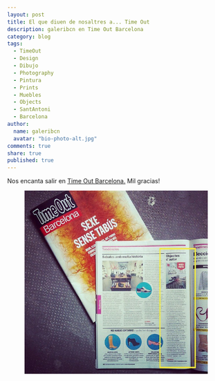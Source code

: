 ```yaml
---
layout: post
title: El que diuen de nosaltres a... Time Out
description: galeribcn en Time Out Barcelona
category: blog
tags: 
  - TimeOut
  - Design
  - Dibujo
  - Photography
  - Pintura
  - Prints
  - Muebles
  - Objects
  - SantAntoni
  - Barcelona
author: 
  name: galeribcn
  avatar: "bio-photo-alt.jpg"
comments: true
share: true
published: true
---
```


Nos encanta salir en [Time Out Barcelona.](http://www.timeout.cat/barcelona/ca/compres/galeri "Time Out Barcelona") Mil gracias!

<figure>
	<a href="/images/timeout.jpg"><img src="/images/timeout.jpg" alt="galeribcn en Time Out Barcelona"></a>
</figure>
